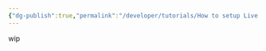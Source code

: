 ```yaml
---
{"dg-publish":true,"permalink":"/developer/tutorials/How to setup Live Syncd Obsidian Vault/"}
---
```


wip